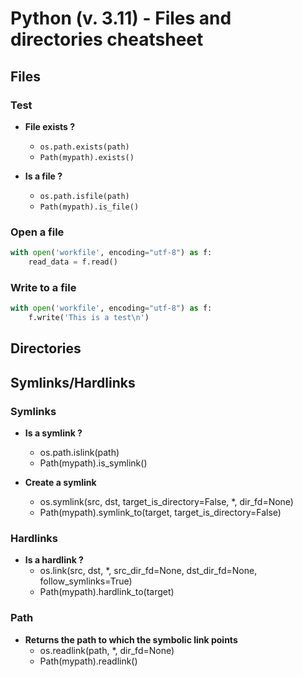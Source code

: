# Python (v. 3.11) - Files and directories cheatsheet

## Files

### Test
- **File exists ?**							
	- `os.path.exists(path)`
	- `Path(mypath).exists()`																

- **Is a file ?**
	- `os.path.isfile(path)`
	- `Path(mypath).is_file()`

### Open a file

```python
with open('workfile', encoding="utf-8") as f:
	read_data = f.read()
```

### Write to a file

```python
with open('workfile', encoding="utf-8") as f:
	f.write('This is a test\n')
```






## Directories




## Symlinks/Hardlinks

### Symlinks
- **Is a symlink ?**																	
	- os.path.islink(path)
	- Path(mypath).is_symlink()

- **Create a symlink**
	- os.symlink(src, dst, target_is_directory=False, *, dir_fd=None)
	- Path(mypath).symlink_to(target, target_is_directory=False)			

### Hardlinks																	
- **Is a hardlink ?**
	- os.link(src, dst, *, src_dir_fd=None, dst_dir_fd=None, follow_symlinks=True)
	- Path(mypath).hardlink_to(target)

### Path
- **Returns the path to which the symbolic link points**
	- os.readlink(path, *, dir_fd=None)
	- Path(mypath).readlink()
